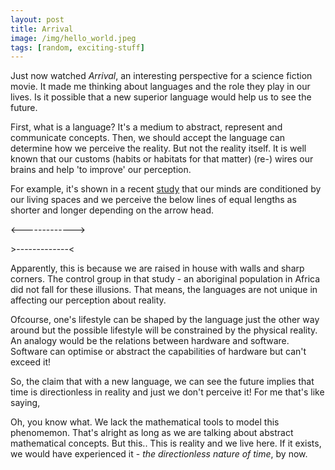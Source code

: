 ```yaml
---
layout: post
title: Arrival
image: /img/hello_world.jpeg
tags: [random, exciting-stuff]
---
```

Just now watched _Arrival_, an interesting perspective for a science fiction movie. It made me thinking about languages and the role they play in our lives. Is it possible that a new superior language would help us to see the future. 

First, what is a language? It's a medium to abstract, represent and communicate concepts. 
Then, we should accept the language can determine how we perceive the reality. But not the reality itself. 
It is well known that our customs (habits or habitats for that matter) (re-) wires our brains and help 'to improve' our perception. 

For example, it's shown in a recent [study](www.google.com) that our minds are conditioned by our living spaces and we perceive the below lines of equal lengths as shorter and longer depending on the arrow head. 

<------------->

\>-------------<

Apparently, this is because we are raised in house with walls and sharp corners. The control group in that study - an aboriginal population in Africa did not fall for these illusions. 
That means, the languages are not unique in affecting our perception about reality. 

Ofcourse, one's lifestyle can be shaped by the language just the other way around but the possible lifestyle will be constrained by the physical reality. An analogy would be the relations between hardware and software. Software can optimise or abstract the capabilities of hardware but can't exceed it!

So, the claim that with a new language, we can see the future implies that time is directionless in reality and just we don't perceive it! For me that's like saying,

Oh, you know what. We lack the mathematical tools to model this phenomemon. That's alright as long as we are talking about abstract mathematical concepts. But this.. This is reality and we live here. If it exists, we would have experienced it - _the directionless nature of time_, by now. 
